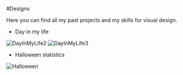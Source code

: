 #Designs

Here you can find all my past projects and my skills for visual design.

- Day in my life

![DayInMyLife2](https://user-images.githubusercontent.com/57445093/198844241-ab493239-2ba4-49cd-8f19-5bea3b0da74b.jpg)
![DayInMyLife3](https://user-images.githubusercontent.com/57445093/198844243-3bcd7669-66fa-4ea7-b2fa-eba52a3922ad.jpg)

- Halloween statistics

![Halloween](https://user-images.githubusercontent.com/57445093/198844263-9cf3c0b5-56ac-45da-8b1c-dbeb2f27de09.jpg)
